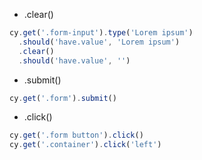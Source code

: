 * .clear()
```typescript
cy.get('.form-input').type('Lorem ipsum')
  .should('have.value', 'Lorem ipsum')
  .clear()
  .should('have.value', '')
```
* .submit()
```typescript
cy.get('.form').submit()
```
* .click()
```typescript
cy.get('.form button').click()
cy.get('.container').click('left')
```